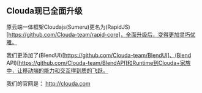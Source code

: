 ## Clouda现已全面升级

原云端一体框架Cloudajs(Sumeru)更名为(RapidJS)[https://github.com/Clouda-team/rapid-core]，全面升级后，变得更加灵巧优雅。

我们更添加了(BlendUI)[https://github.com/Clouda-team/BlendUI]、(Blend API)[https://github.com/Clouda-team/BlendAPI]和Runtime到Clouda+家族中，让移动端的能力和交互得到质的飞跃。

我们的官网是： http://clouda.com 
